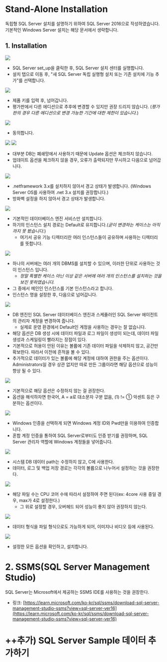 # Stand-Alone Installation

독힙형 SQL Server 설치를 설명하기 위하여 SQL Server 2016으로 작성하였습니다.  
기본적인 Windows Server 설치는 해당 문서에서 생략합니다.

## 1. Installation

![](./MD_Images/01_SQL_is_001.png)
* SQL Server set_up을 클릭한 후, SQL Server 설치 센터를 실행합니다.
* 설치 탭으로 이동 후, "새 SQL Server 독립 실행형 설치 또는 기존 설치에 기능 추가"를 선택합니다.

![](./MD_Images/01_SQL_is_002.png)
* 제품 키를 입력 후, 넘어갑니다.  
* 평가판에서 다른 에디션으로 추후에 변경할 수 있지만 권장 드리지 않습니다. (_평가판의 경우 다른 에디션으로 변경 가능한 기간에 대한 제한이 있습니다._)

![](./MD_Images/01_SQL_is_003.png)
* 동의합니다.

![](./MD_Images/01_SQL_is_004.png)
![](./MD_Images/01_SQL_is_005.png)
* 대부분 DB는 폐쇄망에서 사용하기 때문에 Update 옵션은 체크하지 않습니다.
* 업데이트 옵션을 체크하지 않을 경우, 오류가 출력되지만 무시하고 다음으로 넘어갑니다.

![](./MD_Images/01_SQL_is_006.png)
* .netframework 3.x를 설치하지 않아서 경고 상태가 발생합니다. (Windows Server OS를 사용하여 .net 3.x 설치를 권장합니다.)  
* 방화벽 설정을 하지 않아서 경고 상태가 발생합니다.

![](./MD_Images/01_SQL_is_007.png)
* 기본적인 데이터베이스 엔진 서비스만 설치합니다.
* 하기의 인스턴스 설치 경로는 Default로 유지합니다.(_굳이 변경하는 케이스는 아직까지 못 봤습니다._)
    * 여기서 공유 기능 디렉터리란 여러 인스턴스들이 공유하며 사용하는 디렉터리를 뜻합니다.

![](./MD_Images/01_SQL_is_008.png)
* 하나의 서버에는 여러 개의 DBMS를 설치할 수 있으며, 이러한 단위로 사용하는 것이 인스턴스 입니다.
    * _정말 특별한 케이스 아닌 이상 같은 서버에 여러 개의 인스턴스를 설치하는 것을 보진 못하였습니다._
* 그 중에서 메인인 인스턴스를 기본 인스턴스라고 합니다.
* 인스턴스 명을 설정한 후, 다음으로 넘어갑니다.

![](./MD_Images/01_SQL_is_009.png)
* DB 엔진인 SQL Server 데이터베이스 엔진과 스케쥴러인 SQL Server 에이전트의 관리자 계정을 변경하여 줍니다.
    * 실제로 운영 환경에서 Default인 계정을 사용하는 경우는 잘 없습니다.
* 해당 옵션은 DB 생성 시에 데이터 파일과 로그 파일이 생성이 되는데, 데이터 파일 생성과 스케일링이 빨라지는 장점이 있다.
* 기본적으로 허용이 안된 이유는 볼륨에 기존 데이터 파일을 삭제하지 않고, 공간만 확보한다. 따라서 이전에 흔적을 볼 수 있다.
* 추가적으로 데이터가 있는 볼륨에 해당 계정에 대하여 권한을 주는 옵션이다. Administrators일 경우 상관 없지만 따로 만든 그룹이라면 해당 옵션으로 성능이 향상 될 수 있다.

![](./MD_Images/01_SQL_is_010.png)
* 기본적으로 해당 옵션은 수정하지 않는 걸 권장한다.
* 옵션을 해석하자면 한국어, A = a로 대소문자 구분 없음, (1) != ① 악센트 등은 구분하는 옵션이다.

![](./MD_Images/01_SQL_is_011.png)
* Windows 인증을 선택하게 되면 Windows 계정 ID와 Pwd만을 이용하여 인증합니다.
* 혼합 계정 인증을 통하여 SQL Server로부터도 인증 받기를 권장하며, SQL Server 관리자 역할에 Windows 계정들을 넣어줍니다.

![](./MD_Images/01_SQL_is_012.png)
* 시스템 DB 데이터 path는 수정하지 않고, C에 사용한다.
* 데이터, 로그 및 백업 저장 경로는 각각의 볼륨으로 나누어서 설정하는 것을 권장한다.

![](./MD_Images/01_SQL_is_013.png)
* 해당 파일 수는 CPU 코어 수에 따라서 설정하여 주면 된다(ex: 4core 사용 중일 경우, max가 4로 설정한다.)
    * 그 위로 설정할 경우, 오버헤드 되어 성능이 좋지 않아 권장하지 않는다.

![](./MD_Images/01_SQL_is_014.png)
* 데이터 형식을 파일 형식으로도 가능하게 되어, 이미지나 비디오 등에 사용된다.

![](./MD_Images/01_SQL_is_015.png)
* 설정한 모든 옵션을 확인하고, 설치합니다.

# 2. SSMS(SQL Server Management Studio)
SQL Server는 Microsoft에서 제공하는 SSMS IDE를 사용하는 것을 권장한다.
* 링크: [https://learn.microsoft.com/ko-kr/sql/ssms/download-sql-server-management-studio-ssms?view=sql-server-ver16](https://learn.microsoft.com/ko-kr/sql/ssms/download-sql-server-management-studio-ssms?view=sql-server-ver16) 


# ++추가) SQL Server Sample 데이터 추가하기